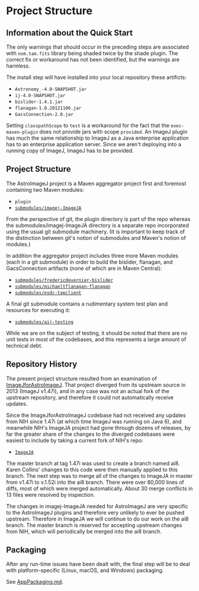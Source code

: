 Project Structure
=================

Information about the Quick Start
---------------------------------

The only warnings that should occur in the preceding steps
 are associated with `nom.tam.fits` library being shaded twice by the shade plugin.
The correct fix or workaround has not been identified, but the warnings are harmless.

The install step will have installed into your local repository these artificts:

* `Astronomy_-4.0-SNAPSHOT.jar`
* `ij-4.0-SNAPSHOT.jar`
* `bislider-1.4.1.jar`
* `flanagan-1.0.20121106.jar`
* `GacsConnection-2.0.jar`

Setting `classpathScope` to `test` is a workaround for the fact that the `exec-maven-plugin`
does not provide jars with scope `provided`.
An ImageJ plugin has much the same relationship to ImageJ as a Java enterprise application has
to an enterprise application server. Since we aren't
deploying into a running copy of ImageJ, ImageJ has to be provided.

Project Structure
-----------------

The AstroImageJ project is a Maven aggregator project first and foremost containing two Maven modules:

* `plugin`
* [`submodules/imagej-ImageJA`](https://github.com/observatree/imagej-ImageJA)

From the perspective of git, the plugin directory is part of the repo whereas the submodules/imagej-ImageJA directory
is a separate repo incorporated using the usual git submodule machinery. (It is important to keep track of
the distinction between git's notion of submodules and Maven's notion of modules.)

In addition the aggregator project includes three more Maven modules (each in a git submodule) in order to build the
bislider, flanagan, and GacsConnection artifacts (none of which are in Maven Central):

* [`submodules/fredericdevernier-bislider`](https://github.com/observatree/fredericdevernier-bislider)
* [`submodules/michaeltflanagan-flanagan`](https://github.com/observatree/michaeltflanagan-flanagan)
* [`submodules/esdc-tapclient`](https://github.com/observatree/esdc-tapclient)

A final git submodule contains a rudimentary system test plan and resources for executing it:

* [`submodules/aij-testing`](https://github.com/observatree/aij-testing)

While we are on the subject of testing, it should be noted that there are no unit tests in most of the codebases,
and this represents a large amount of technical debt.

Repository History
------------------

The present project structure resulted from an examination of
[ImageJforAstroImageJ](http://github.com/karenacollins/ImageJforAstroImageJ).
That project diverged from its upstream source in 2013 (ImageJ v1.47i), and 
in any case was not an actual fork of the upstream repository, and therefore
it could not automatically receive updates.

Since the ImageJforAstroImageJ codebase had not received any updates from NIH since 1.47i
(at which time ImageJ was running on Java 6), and meanwhile NIH's ImageJA project had gone
through dozens of releases, by far the greater share of the changes to the diverged codebases were
easiest to include by taking a current fork of NIH's repo:

* [`ImageJA`](https://github.com/imagej/ImageJA)

The master branch at tag 1.47i was used to create a branch named ai8. Karen Collins' changes to this 
code were then manually applied to this branch. The next step was to merge all of the
changes to ImageJA in master from v1.47i to v.1.52i into the ai8 branch. There were over 80,000 lines of diffs,
most of which were merged automatically. About 30 merge conflicts in 13 files were resolved by inspection.

The changes in imagej-ImageJA needed for AstroImageJ are very specific to the AstroImageJ plugins and therefore very
unlikely to ever be pushed upstream. Therefore in ImageJA we will continue to do our work on the ai8 branch.
The master branch is reserved for accepting upstream changes from NIH, which will
periodically be merged into the ai8 branch.

## Packaging

After any run-time issues have been dealt with, the final step will be to deal with platform-specific (Linux, macOS, and Windows) packaging.

See [AppPackaging.md](./AppPackaging.md).
